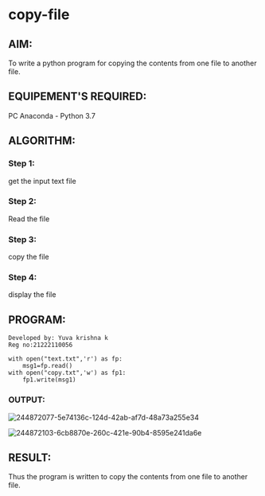 # copy-file
## AIM:
To write a python program for copying the contents from one file to another file.
## EQUIPEMENT'S REQUIRED: 
PC
Anaconda - Python 3.7
## ALGORITHM: 
### Step 1:
get the input text file
### Step 2: 
Read the file
### Step 3: 
copy the file
### Step 4:  
display the file

## PROGRAM:
```
Developed by: Yuva krishna k
Reg no:21222110056

with open("text.txt",'r') as fp:
    msg1=fp.read()
with open("copy.txt",'w') as fp1:
    fp1.write(msg1)
```

### OUTPUT:
![244872077-5e74136c-124d-42ab-af7d-48a73a255e34](https://github.com/Yuvakrishna0/copy-file/assets/117915037/6fa4f797-e33b-4b10-8244-25af4955bf25)

![244872103-6cb8870e-260c-421e-90b4-8595e241da6e](https://github.com/Yuvakrishna0/copy-file/assets/117915037/22a95808-7047-4b20-ab81-7a23f0c1b1ce)


## RESULT:
Thus the program is written to copy the contents from one file to another file.
